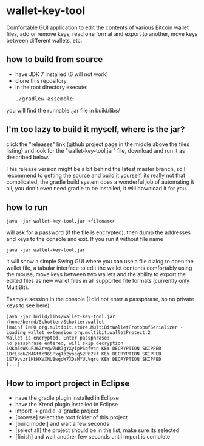 # wallet-key-tool

Comfortable GUI application to edit the contents of various
Bitcoin wallet files, add or remove keys, read one format and
export to another, move keys between different wallets, etc.

## how to build from source

* have JDK 7 installed (6 will not work)
* clone this repository
* in the root directory execute: <pre>./gradlew assemble</pre>

you will find the runnable .jar file in build/libs/

## I'm too lazy to build it myself, where is the jar?

click the "releases" link (github project page in the
middle above the files listing) and look for the
"wallet-key-tool.jar" file, download and run it as
described below.

This release version might be a bit behind the latest
master branch, so I recommend to getting the source and
build it yourself, its really not that complicated, the
gradle build system does a wonderful job of automating
it all, you don't even need gradle to be installed, it
will download it for you.


## how to run

    java -jar wallet-key-tool.jar <filename>

will ask for a password (if the file is encrypted), then dump
the addresses and keys to the console and exit. If you run it
without file name

    java -jar wallet-key-tool.jar

it will show a simple Swing GUI where you can use a file dialog to
open the wallet file, a tabular interface to edit the wallet contents
comfortably using the mouse, move keys between two wallets and the
ability to export the edited files as new wallet files in all
supported file formats (currently only MultiBit).

Example session in the console (I did not enter a passphrase,
so no private keys to see here):

    java -jar build/libs/wallet-key-tool.jar /home/bernd/Schotter/Schotter.wallet
    [main] INFO org.multibit.store.MultiBitWalletProtobufSerializer - Loading wallet extension org.multibit.walletProtect.2
    Wallet is encrypted. Enter passphrase:
    no passphrase entered, will skip decryption
    1QKm5sWXuFJ6Zrvqw7NR7gYXyipPSqfv4n KEY DECRYPTION SKIPPED
    1DrL3o6ZMAGttc96SPxqTo2yooq52P62kf KEY DECRYPTION SKIPPED
    1E79vvzr1KkHXVXNUBwqoW7XDsMYULVqrq KEY DECRYPTION SKIPPED
    [...]


## How to import project in Eclipse

* have the gradle plugin installed in Eclipse
* have the Xtend plugin installed in Eclipse
* import -> gradle -> gradle project
* [browse] select the root folder of this project
* [build model] and wait a few seconds
* [select all] the project should be in the list, make sure its selected
* [finish] and wait another few seconds until import is complete



